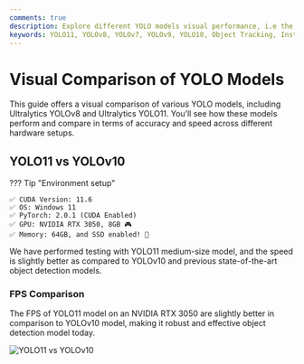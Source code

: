 ```yaml
---
comments: true
description: Explore different YOLO models visual performance, i.e the accuracy, speed on specific hardware i.e NVIDIA RTX 3050 and many others for deciding them for your specific use case and requirements.
keywords: YOLO11, YOLOv8, YOLOv7, YOLOv9, YOLO10, Object Tracking, Instance Segmentation, YOLOv7 vs YOLOv9, YOLO11 vs YOLOv10, pose estimation, Ultralytics, computer vision, AI, machine learning, deep learning
---
```


# Visual Comparison of YOLO Models

This guide offers a visual comparison of various YOLO models, including Ultralytics YOLOv8 and Ultralytics YOLO11. You’ll see how these models perform and compare in terms of accuracy and speed across different hardware setups.

## YOLO11 vs YOLOv10

??? Tip "Environment setup"

    ✅ CUDA Version: 11.6
    ✅ OS: Windows 11
    ✅ PyTorch: 2.0.1 (CUDA Enabled)
    ✅ GPU: NVIDIA RTX 3050, 8GB 🎮
    ✅ Memory: 64GB, and SSD enabled! 🚀 

We have performed testing with YOLO11 medium-size model, and the speed is slightly better as compared to YOLOv10 and previous state-of-the-art object detection models.

### FPS Comparison

The FPS of YOLO11 model on an NVIDIA RTX 3050 are slightly better in comparison to YOLOv10 model, making it robust and effective object detection model today.

![YOLO11 vs YOLOv10](https://github.com/user-attachments/assets/44dba9f5-99c3-4931-a73a-e814347b85bb)






